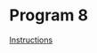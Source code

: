 # Program 8
[Instructions](https://cs.usm.maine.edu/~david.b.levine/Spring2025/Programs/Program8/COS420-Program8-Strategy.html)
